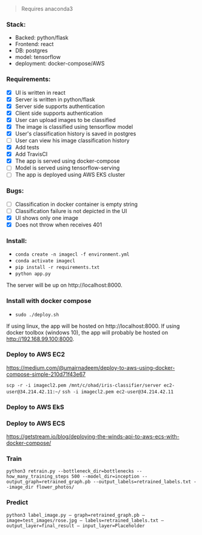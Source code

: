 > Requires anaconda3

### Stack:
- Backed: python/flask
- Frontend: react
- DB: postgres
- model: tensorflow
- deployment: docker-compose/AWS

### Requirements:
- [X] UI is written in react
- [X] Server is written in python/flask
- [X] Server side supports authentication
- [X] Client side supports authentication
- [X] User can upload images to be classified
- [X] The image is classified using tensorflow model
- [X] User's classification history is saved in postgres
- [ ] User can view his image classification history
- [X] Add tests
- [X] Add TravisCI
- [X] The app is served using docker-compose
- [ ] Model is served using tensorflow-serving
- [ ] The app is deployed using AWS EKS cluster

### Bugs:
- [ ] Classification in docker container is empty string
- [ ] Classification failure is not depicted in the UI
- [X] UI shows only one image
- [X] Does not throw when receives 401

### Install:
- `conda create -n imagecl -f environment.yml`
- `conda activate imagecl`
- `pip install -r requirements.txt`
- `python app.py`

The server will be up on http://localhost:8000.

### Install with docker compose
- `sudo ./deploy.sh`

If using linux, the app will be hosted on http://localhost:8000. 
If using docker toolbox (windows 10), the app will probably be hosted on http://192.168.99.100:8000.


### Deploy to AWS EC2
https://medium.com/@umairnadeem/deploy-to-aws-using-docker-compose-simple-210d71f43e67

`scp -r -i imagecl2.pem /mnt/c/ohad/iris-classifier/server ec2-user@34.214.42.11:~/`
`ssh -i imagecl2.pem ec2-user@34.214.42.11`

### Deploy to AWS EkS

### Deploy to AWS ECS
https://getstream.io/blog/deploying-the-winds-api-to-aws-ecs-with-docker-compose/

### Train
`python3 retrain.py --bottleneck_dir=bottlenecks --how_many_training_steps 500 --model_dir=inception --output_graph=retrained_graph.pb --output_labels=retrained_labels.txt --image_dir flower_photos/`

### Predict
`python3 label_image.py — graph=retrained_graph.pb — image=test_images/rose.jpg — labels=retrained_labels.txt — output_layer=final_result — input_layer=Placeholder`